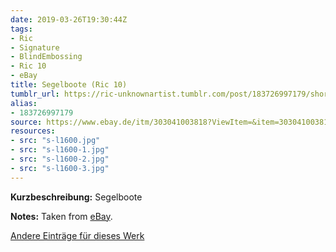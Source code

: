 ```yaml
---
date: 2019-03-26T19:30:44Z
tags:
- Ric
- Signature
- BlindEmbossing
- Ric 10
- eBay
title: Segelboote (Ric 10)
tumblr_url: https://ric-unknownartist.tumblr.com/post/183726997179/short-description-sailing-boats-notes-taken-from
alias:
- 183726997179
source: https://www.ebay.de/itm/303041003818?ViewItem=&item=303041003818
resources:
- src: "s-l1600.jpg"
- src: "s-l1600-1.jpg"
- src: "s-l1600-2.jpg"
- src: "s-l1600-3.jpg"
---
```


**Kurzbeschreibung:** Segelboote

**Notes:** Taken from [eBay](https://www.ebay.de/itm/303041003818?ViewItem=&item=303041003818).

[Andere Einträge für dieses Werk](/tags/ric-10)
